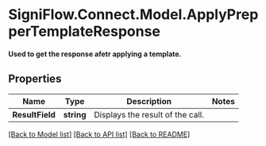 # SigniFlow.Connect.Model.ApplyPrepperTemplateResponse
#### Used to get the response afetr applying a template.

## Properties

Name | Type | Description | Notes
------------ | ------------- | ------------- | -------------
**ResultField** | **string** | Displays the result of the call. | 

[[Back to Model list]](../README.md#documentation-for-models) [[Back to API list]](../README.md#documentation-for-api-endpoints) [[Back to README]](../README.md)

